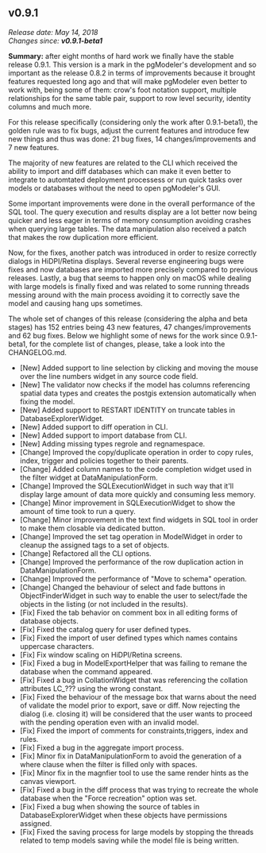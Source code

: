 v0.9.1
------

<em>Release date: May 14, 2018</em><br/>
<em>Changes since: <strong>v0.9.1-beta1</strong></em><br/>

<strong>Summary:</strong> after eight months of hard work we finally have the stable release 0.9.1. This version is a mark in the pgModeler's development and so important as the release 0.8.2 in terms of improvements because it brought features requested long ago and that will make pgModeler even better to work with, being some of them: crow's foot notation support, multiple relationships for the same table pair, support to row level security, identity columns and much more. <br/>

For this release specifically (considering only the work after 0.9.1-beta1), the golden rule was to fix bugs, adjust the current features and introduce few new things and thus was done: 21 bug fixes, 14 changes/improvements and 7 new features.

The majority of new features are related to the CLI which received the ability to import and diff databases which can make it even better to integrate to automtated deployment processess or run quick tasks over models or databases without the need to open pgModeler's GUI.<br/>

Some important improvements were done in the overall performance of the SQL tool. The query execution and results display are a lot better now being quicker and less eager in terms of memory consumption avoiding crashes when querying large tables. The data manipulation also received a patch that makes the row duplication more efficient.<br/>

Now, for the fixes, another patch was introduced in order to resize correctly dialogs in HiDPI/Retina displays. Several reverse engineering bugs were fixes and now databases are imported more precisely compared to previous releases. Lastly, a bug that seems to happen only on macOS while dealing with large models is finally fixed and was related to some running threads messing around with the main process avoiding it to correctly save the model and causing hang ups sometimes.<br/>

The whole set of changes of this release (considering the alpha and beta stages) has 152 entries being 43 new features, 47 changes/improvements and 62 bug fixes. Below we highlight some of news for the work since 0.9.1-beta1, for the complete list of changes, please, take a look into the CHANGELOG.md. <br/>

* [New] Added support to line selection by clicking and moving the mouse over the line numbers widget in any source code field.
* [New] The validator now checks if the model has columns referencing spatial data types and creates the postgis extension automatically when fixing the model.
* [New] Added support to RESTART IDENTITY on truncate tables in DatabaseExplorerWidget.
* [New] Added support to diff operation in CLI.
* [New] Added support to import database from CLI.
* [New] Adding missing types regrole and regnamespace.
* [Change] Improved the copy/duplicate operation in order to copy rules, index, trigger and policies together to their parents.
* [Change] Added column names to the code completion widget used in the filter widget at DataManipulationForm.
* [Change] Improved the SQLExecutionWidget in such way that it'll display large amount of data more quickly and consuming less memory.
* [Change] Minor improvement in SQLExecutionWidget to show the amount of time took to run a query.
* [Change] Minor improvement in the text find widgets in SQL tool in order to make them closable via dedicated button.
* [Change] Improved the set tag operation in ModelWidget in order to cleanup the assigned tags to a set of objects.
* [Change] Refactored all the CLI options.
* [Change] Improved the performance of the row duplication action in DataManipulationForm.
* [Change] Improved the performance of "Move to schema" operation.
* [Change] Changed the behaviour of select and fade buttons in ObjectFinderWidget in such way to enable the user to select/fade the objects in the listing (or not included in the results).
* [Fix] Fixed the tab behavior on comment box in all editing forms of database objects.
* [Fix] Fixed the catalog query for user defined types.
* [Fix] Fixed the import of user defined types which names contains uppercase characters.
* [Fix] Fix window scaling on HiDPI/Retina screens.
* [Fix] Fixed a bug in ModelExportHelper that was failing to remane the database when the command appeared.
* [Fix] Fixed a bug in CollationWidget that was referencing the collation attributes LC_??? using the wrong constant.
* [Fix] Fixed the behaviour of the message box that warns about the need of validate the model prior to export, save or diff. Now rejecting the dialog (i.e. closing it) will be considered that the user wants to proceed with the pending operation even with an invalid model.
* [Fix] Fixed the import of comments for constraints,triggers, index and rules.
* [Fix] Fixed a bug in the aggregate import process.
* [Fix] Minor fix in DataManipulationForm to avoid the generation of a where clause when the filter is filled only with spaces.
* [Fix] Minor fix in the magnfier tool to use the same render hints as the canvas viewport.
* [Fix] Fixed a bug in the diff process that was trying to recreate the whole database when the "Force recreation" option was set.
* [Fix] Fixed a bug when showing the source of tables in DatabaseExplorerWidget when these objects have permissions assigned.
* [Fix] Fixed the saving process for large models by stopping the threads related to temp models saving while the model file is being written.
